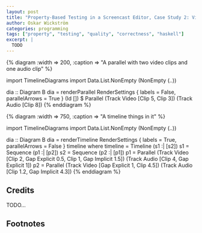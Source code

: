```yaml
---
layout: post
title: "Property-Based Testing in a Screencast Editor, Case Study 2: Video Scene Classification"
author: Oskar Wickström
categories: programming
tags: ["property", "testing", "quality", "correctness", "haskell"]
excerpt: |
  TODO
---
```


{% diagram :width => 200, :caption => "A parallel with two video clips and one audio clip" %}

import           TimelineDiagrams
import           Data.List.NonEmpty (NonEmpty (..))

dia :: Diagram B
dia = renderParallel RenderSettings { labels = False, parallelArrows = True } (Id []) $ Parallel
  (Track Video [Clip 5, Clip 3])
  (Track Audio [Clip 8])
{% enddiagram %}

{% diagram :width => 750, :caption => "A timeline things in it" %}

import           TimelineDiagrams
import           Data.List.NonEmpty (NonEmpty (..))

dia :: Diagram B
dia = renderTimeline RenderSettings { labels = True, parallelArrows = False } timeline 
  where
    timeline = Timeline (s1 :| [s2])
    s1 = Sequence (p1 :| [p2])
    s2 = Sequence (p2 :| [p1])
    p1 = Parallel
      (Track Video [Clip 2, Gap Explicit 0.5, Clip 1, Gap Implicit 1.5])
      (Track Audio [Clip 4, Gap Explicit 1])
    p2 = Parallel
      (Track Video [Gap Explicit 1, Clip 4.5])
      (Track Audio [Clip 1.2, Gap Implicit 4.3])
{% enddiagram %}

## Credits

TODO...

## Footnotes

[^1]: ...
